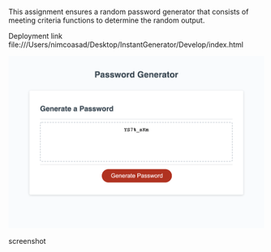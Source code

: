 This assignment ensures a random password generator that consists of meeting criteria functions to determine the random output. 


Deployment link file:///Users/nimcoasad/Desktop/InstantGenerator/Develop/index.html

![alt text](./Asset/screenshot.png)

screenshot
